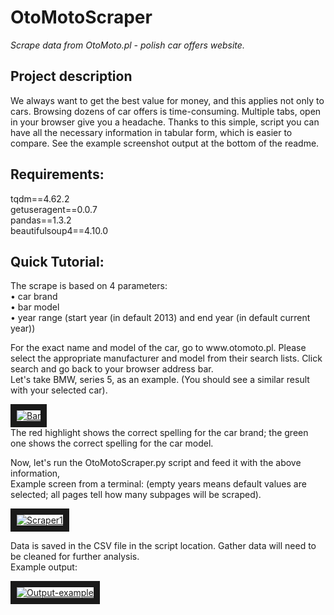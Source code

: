 # OtoMotoScraper

*Scrape data from OtoMoto.pl - polish car offers website.*

## Project description

We always want to get the best value for money, and this applies not only to cars. Browsing dozens of car offers is time-consuming. Multiple tabs, open in your browser give you a headache. Thanks to this simple, script you can have all the necessary information in tabular form, which is easier to compare. See the example screenshot output at the bottom of the readme.

## Requirements:

tqdm==4.62.2</br>
getuseragent==0.0.7</br>
pandas==1.3.2</br>
beautifulsoup4==4.10.0</br>

## Quick Tutorial:

<p>The scrape is based on 4 parameters:</br>
• car brand</br>
• bar model</br>
• year range (start year (in default 2013) and end year (in default current year))
</p>
<p>For the exact name and model of the car, go to www.otomoto.pl. Please select the appropriate manufacturer and model from their search lists. Click search and go back to your browser address bar.
</br>
Let's take BMW, series 5, as an example. (You should see a similar result with your selected car).</p>
<a href="https://imgbb.com/"><img src="https://i.ibb.co/NWgBT7f/Bar.png" alt="Bar" border="10"></a>
</br>
The red highlight shows the correct spelling for the car brand; the green one shows the correct spelling for the car model.
</br>
<p>Now, let's run the OtoMotoScraper.py script and feed it with the above information,</br>
Example screen from a terminal: (empty years means default values are selected; all pages tell how many subpages will be scraped).</p>
<a href="https://imgbb.com/"><img src="https://i.ibb.co/rmzkfJ9/Scraper1.png" alt="Scraper1" border="10"></a>
</br>
<p>Data is saved in the CSV file in the script location. Gather data will need to be cleaned for further analysis.</br>Example output:</p>
<a href="https://ibb.co/fHPG2My"><img src="https://i.ibb.co/jD1ZThQ/Output-example.png" alt="Output-example" border="10"></a>
